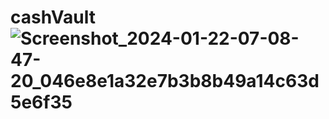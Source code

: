 # cashVault![Screenshot_2024-01-22-07-08-47-20_046e8e1a32e7b3b8b49a14c63d5e6f35](https://github.com/CarlosKipkoech/cashVault/assets/87478982/f70be7a7-fb48-42e9-8dba-c8dd7a9ad057)
